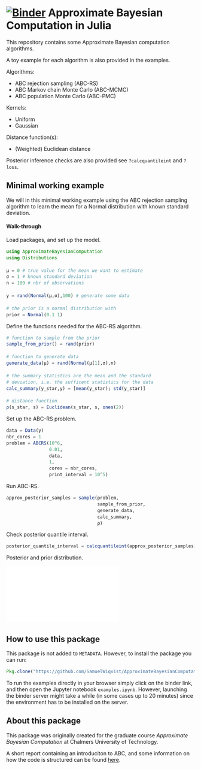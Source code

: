 # [![Binder](https://mybinder.org/badge.svg)](https://mybinder.org/v2/gh/SamuelWiqvist/ApproximateBayesianComputation.jl/tree/dev/master) Approximate Bayesian Computation in Julia

This repository contains some Approximate Bayesian computation algorithms.

A toy example for each algorithm is also provided in the examples.

Algorithms:
* ABC rejection sampling (ABC-RS)
* ABC Markov chain Monte Carlo (ABC-MCMC)
* ABC population Monte Carlo (ABC-PMC)

Kernels:
* Uniform
* Gaussian

Distance function(s):
* (Weighted) Euclidean distance

Posterior inference checks are also provided see ```?calcquantileint``` and ```?loss```.


## Minimal working example

We will in this minimal working example using the ABC rejection sampling algorithm
to learn the mean for a Normal distribution with known standard deviation.

#### Walk-through

Load packages, and set up the model.

```julia
using ApproximateBayesianComputation
using Distributions

μ = 0 # true value for the mean we want to estimate
σ = 1 # known standard deviation
n = 100 # nbr of observations

y = rand(Normal(μ,σ),100) # generate some data

# the prior is a normal distribution with
prior = Normal(0.1 1)
```

Define the functions needed for the ABC-RS algorithm.

```julia
# function to sample from the prior
sample_from_prior() = rand(prior)

# function to generate data
generate_data(μ) = rand(Normal(μ[1],σ),n)

# the summary statistics are the mean and the standard
# deviation, i.e. the sufficent statistics for the data
calc_summary(y_star,y) = [mean(y_star); std(y_star)]

# distance function
ρ(s_star, s) = Euclidean(s_star, s, ones(2))
```

Set up the ABC-RS problem.

```julia
data = Data(y)
nbr_cores = 1
problem = ABCRS(10^6,
                0.01,
                data,
                1,
                cores = nbr_cores,
                print_interval = 10^5)
```

Run ABC-RS.

```julia
approx_posterior_samples = sample(problem,
                                  sample_from_prior,
                                  generate_data,
                                  calc_summary,
                                  ρ)
```

Check posterior quantile interval.

```julia
posterior_quantile_interval = calcquantileint(approx_posterior_samples)
```

Posterior and prior distribution.

![](/assets/post_example.pdf)


## How to use this package

This package is not added to `METADATA`. However, to install the package you can run:
```julia
Pkg.clone("https://github.com/SamuelWiqvist/ApproximateBayesianComputation.jl")
 ```

To run the examples directly in your browser simply click on the binder link, and then open the Jupyter notebook `examples.ipynb`. However, launching the binder server might take a while (in some cases up to 20 minutes) since the environment has to be installed on the server.

## About this package

This package was originally created for the graduate course *Approximate Bayesian Computation* at Chalmers University of Technology.

A short report containing an introduciton to ABC, and some information on how the code is structured can be found
[here](https://www.overleaf.com/read/bqjbgtmcqhsx).  
